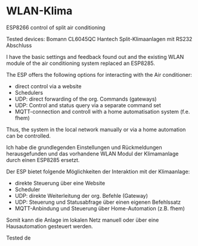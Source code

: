 # WLAN-Klima
ESP8266  control of split air conditioning

Tested devices:
Bomann CL6045QC
Hantech Split-Klimaanlagen mit RS232 Abschluss

I have the basic settings and feedback
found out and the existing WLAN module of the air conditioning system
replaced an ESP8285.

The ESP offers the following options for interacting with the
Air conditioner:
- direct control via a website
- Schedulers
- UDP: direct forwarding of the org. Commands (gateways)
- UDP: Control and status query via a separate command set
- MQTT-connection and controll with a home automatisation system (f.e. fhem)

Thus, the system in the local network manually or via a
home automation can be controlled.

Ich habe die grundlegenden Einstellungen und Rückmeldungen 
herausgefunden und das vorhandene WLAN Modul der Klimamanlage durch 
einen ESP8285 ersetzt.

Der ESP bietet folgende Möglichkeiten der Interaktion mit der 
Klimaanlage:
- direkte Steuerung über eine Website
- Scheduler
- UDP: direkte Weiterleitung der org. Befehle (Gateway)
- UDP: Steuerung und Statusabfrage über einen eigenen Befehlssatz
- MQTT-Anbindung und Steuerung über Home-Automation (z.B. fhem)
  
Somit kann die Anlage im lokalen Netz manuell oder über eine 
Hausautomation gesteuert werden.

Tested de
